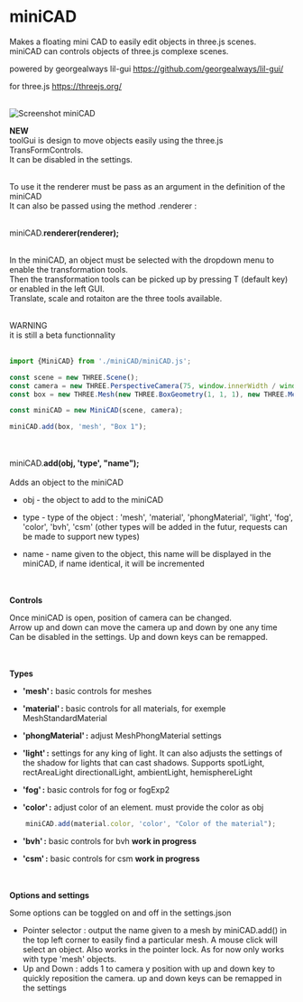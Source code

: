 # miniCAD
Makes a floating mini CAD to easily edit objects in three.js scenes.<br/>
miniCAD can controls objects of three.js complexe scenes.

powered by georgealways  lil-gui
https://github.com/georgealways/lil-gui/

for three.js
https://threejs.org/
<br/><br/>

![Screenshot miniCAD](https://github.com/user-attachments/assets/6f457069-228d-4f4b-b8f6-b74c5619d8ca)

<b>NEW</b><br>
toolGui is design to move objects easily using the three.js TransFormControls.<br>
It can be disabled in the settings.<br><br>

To use it the renderer must be pass as an argument in the definition of the miniCAD<br>
It can also be passed using the method .renderer :<br><br>

miniCAD.**renderer(renderer);**<br><br>

In the miniCAD, an object must be selected with the dropdown menu to enable the transformation tools.<br>
Then the transformation tools can be picked up by pressing T (default key) or enabled in the left GUI.<br>
Translate, scale and rotaiton are the three tools available.<br><br>

WARNING<br> it is still a beta functionnality<br><br>


```js
import {MiniCAD} from './miniCAD/miniCAD.js';

const scene = new THREE.Scene();
const camera = new THREE.PerspectiveCamera(75, window.innerWidth / window.innerHeight, 1, 1000);
const box = new THREE.Mesh(new THREE.BoxGeometry(1, 1, 1), new THREE.MeshBasicMaterial({color: 0xffffff}));

const miniCAD = new MiniCAD(scene, camera);

miniCAD.add(box, 'mesh', "Box 1");
```
<br/><br/>
miniCAD.**add(obj, 'type', "name");**
<br/><br/>Adds an object to the miniCAD

- obj - the object to add to the miniCAD
- type - type of the object : 'mesh', 'material', 'phongMaterial', 'light', 'fog', 'color', 'bvh', 'csm'
  (other types will be added in the futur, requests can be made to support new types)

- name - name given to the object, this name will be displayed in the miniCAD, if name identical, it will be incremented

<br/><br/>
**Controls**

Once miniCAD is open, position of camera can be changed.<br/>
Arrow up and down can move the camera up and down by one any time
Can be disabled in the settings. Up and down keys can be remapped.

<br/><br/>
**Types**

- **'mesh' :** basic controls for meshes
  
- **'material' :** basic controls for all materials, for exemple MeshStandardMaterial
  
- **'phongMaterial' :** adjust MeshPhongMaterial settings
  
- **'light' :** settings for any king of light. It can also adjusts the settings of the shadow for lights that can cast shadows. Supports spotLight, rectAreaLight directionalLight, ambientLight, hemisphereLight

- **'fog' :** basic controls for fog or fogExp2

- **'color' :** adjust color of an element. must provide the color as obj
```js
    miniCAD.add(material.color, 'color', "Color of the material");
```

- **'bvh' :** basic controls for bvh **work in progress**

- **'csm' :** basic controls for csm **work in progress**

<br/><br/>
**Options and settings**

Some options can be toggled on and off in the settings.json
- Pointer selector : output the name given to a mesh by miniCAD.add() in the top left corner to easily find a particular mesh.
  A mouse click will select an object. Also works in the pointer lock.
  As for now only works with type 'mesh' objects.
- Up and Down : adds 1 to camera y position with up and down key to quickly reposition the camera.
  up and down keys can be remapped in the settings
